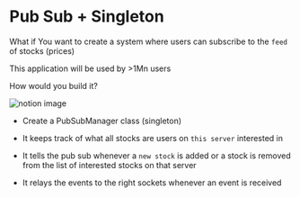 # Pub Sub + Singleton

What if You want to create a system where users can subscribe to the `feed` of stocks (prices)

This application will be used by >1Mn users

How would you build it?

![notion image](https://www.notion.so/image/https%3A%2F%2Fprod-files-secure.s3.us-west-2.amazonaws.com%2F085e8ad8-528e-47d7-8922-a23dc4016453%2F47e1b7ac-417c-4ca7-bef0-96eb5f1aa856%2FScreenshot_2024-04-21_at_5.44.59_PM.png?table=block&id=f663fec0-89cb-4463-9cd8-a6c88b063875&cache=v2)

*   Create a PubSubManager class (singleton)

*   It keeps track of what all stocks are users on `this server` interested in

*   It tells the pub sub whenever a `new stock` is added or a stock is removed from the list of interested stocks on that server

*   It relays the events to the right sockets whenever an event is received